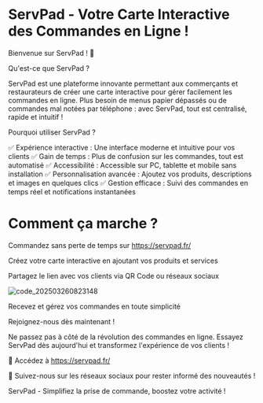 # ServPad - Votre Carte Interactive des Commandes en Ligne !

Bienvenue sur ServPad ! 🚀

Qu'est-ce que ServPad ?

ServPad est une plateforme innovante permettant aux commerçants et restaurateurs de créer une carte interactive pour gérer facilement les commandes en ligne. Plus besoin de menus papier dépassés ou de commandes mal notées par téléphone : avec ServPad, tout est centralisé, rapide et intuitif !

Pourquoi utiliser ServPad ?

✅ Expérience interactive : Une interface moderne et intuitive pour vos clients
✅ Gain de temps : Plus de confusion sur les commandes, tout est automatisé
✅ Accessibilité : Accessible sur PC, tablette et mobile sans installation
✅ Personnalisation avancée : Ajoutez vos produits, descriptions et images en quelques clics
✅ Gestion efficace : Suivi des commandes en temps réel et notifications instantanées

# Comment ça marche ?

Commandez sans perte de temps sur https://servpad.fr/

Créez votre carte interactive en ajoutant vos produits et services

Partagez le lien avec vos clients via QR Code ou réseaux sociaux

![code_202503260823148](https://github.com/user-attachments/assets/de3fae84-363c-4039-bb9b-922cfe77d921)

Recevez et gérez vos commandes en toute simplicité

Rejoignez-nous dès maintenant !

Ne passez pas à côté de la révolution des commandes en ligne. Essayez ServPad dès aujourd'hui et transformez l'expérience de vos clients !

🔗 Accédez à https://servpad.fr/

📢 Suivez-nous sur les réseaux sociaux pour rester informé des nouveautés !

ServPad - Simplifiez la prise de commande, boostez votre activité !
